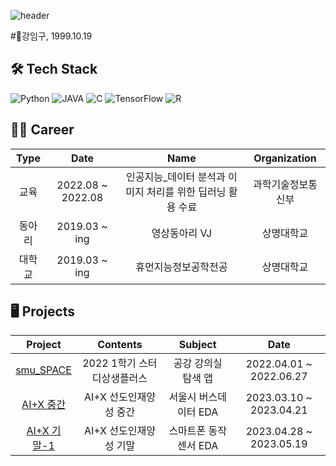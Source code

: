 ![header](https://capsule-render.vercel.app/api?type=waving&color=timeGradient&text=Welcome%20to%20IMGU's%20GitHub%20👋&animation=twinkling&fontSize=35&fontAlignY=40&fontAlign=70&height=250)

#🚀강임구, 1999.10.19


## 🛠 Tech Stack
<img alt="Python" src="https://img.shields.io/badge/-Python-F9A03C?style=flat-square&logo=Python&logoColor=white"> <img alt="JAVA" src="https://img.shields.io/badge/-JAVA-F7B93E?style=flat-square&logo=OpenJDK&logoColor=white"> <img alt="C" src="https://img.shields.io/badge/-C-13aa52?style=flat-square&logo=C&logoColor=white"> <img alt="TensorFlow" src="https://img.shields.io/badge/-TensorFlow-777BB4?style=flat-square&logo=TensorFlow&logoColor=white"> <img alt="R" src="https://img.shields.io/badge/-R-13aa52?style=flat-square&logo=R&logoColor=white">
</p>


## 🏃‍♀ Career
| Type |       Date        |      Name       |      Organization        |
|:----:|:-----------------:|:---------------:|:------------------------:|
|  교육  | 2022.08 ~ 2022.08 |  인공지능_데이터 분석과 이미지 처리를 위한 딥러닝 활용 수료  |        과학기술정보통신부        |
| 동아리  | 2019.03 ~ ing |    영상동아리 VJ    |          상명대학교          | 
| 대학교  |     2019.03 ~ ing    |   휴먼지능정보공학전공    |          상명대학교          |


## 🖥 Projects
|                             Project                             |       Contents       |        Subject        |          Date           |
|:---------------------------------------------------------------:|:--------------------:|:---------------------:| :---------------------: |
|    [smu_SPACE](https://github.com/kimlcw/smu_SPACE.git)     |     2022 1학기 스터디상생플러스      |     공강 강의실 탐색 앱     | 2022.04.01 ~ 2022.06.27 |
|    [AI+X 중간](https://github.com/FEKimseongeun/Mazel-frontend)     |     AI+X 선도인재양성 중간      |     서울시 버스데이터 EDA     | 2023.03.10 ~ 2023.04.21 |
|    [AI+X 기말-1](https://github.com/FEKimseongeun/Mazel-frontend)     |     AI+X 선도인재양성 기말      |     스마트폰 동작센서 EDA     | 2023.04.28 ~ 2023.05.19 |
